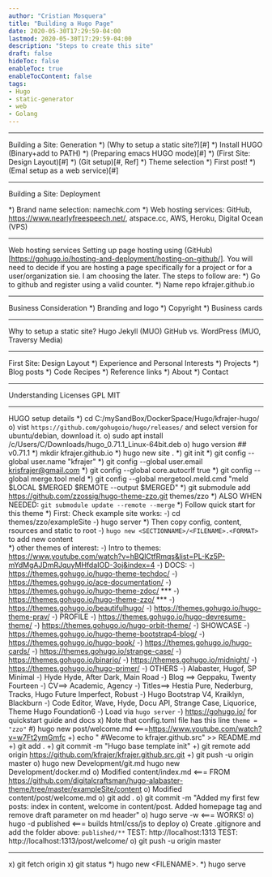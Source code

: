 ```yaml
---
author: "Cristian Mosquera"
title: "Building a Hugo Page"
date: 2020-05-30T17:29:59-04:00
lastmod: 2020-05-30T17:29:59-04:00
description: "Steps to create this site"
draft: false
hideToc: false
enableToc: true
enableTocContent: false
tags: 
- Hugo
- static-generator
- web
- Golang
---
```



------------------------------------------------------------------------
Building a Site: Generation
*) (Why to setup a static site?)[#]
*) Install HUGO (Binary+add to PATH)
*) (Preparing emacs HUGO mode)[#]
*) (First Site: Design Layout)[#]
*) (Git setup)[#, Ref]
*) Theme selection
*) First post!
*) (Emal setup as a web service)[#]

------------------------------------------------------------------------
Building a Site: Deployment

*) Brand name selection: namechk.com
*) Web hosting services: GitHub, https://www.nearlyfreespeech.net/, atspace.cc, AWS, Heroku, Digital Ocean (VPS)


------------------------------------------------------------------------
Web hosting services
Setting up page hosting using (GitHub)[https://gohugo.io/hosting-and-deployment/hosting-on-github/].
You will need to decide if you are hosting a
page specifically for a project or for a user/organization sie. I am choosing the later.
The steps to follow are:
*) Go to github and register using a valid counter.
*) Name repo kfrajer.github.io

------------------------------------------------------------------------
Business Consideration
*) Branding and logo
*) Copyright
*) Business cards

------------------------------------------------------------------------
Why to setup a static site?
Hugo
Jekyll (MUO)
GitHub
vs. WordPress (MUO, Traversy Media)

------------------------------------------------------------------------
First Site: Design Layout
*) Experience and Personal Interests
*) Projects
*) Blog posts
*) Code Recipes
*) Reference links
*) About
*) Contact

------------------------------------------------------------------------
Understanding Licenses
GPL
MIT


------------------------------------------------------------------------
HUGO setup details
*) cd C:/mySandBox/DockerSpace/Hugo/kfrajer-hugo/
o) vist `https://github.com/gohugoio/hugo/releases/` and select version for ubuntu/debian, download it.
o) sudo apt install /c/Users/C/Downloads/hugo_0.71.1_Linux-64bit.deb
o) hugo version  ## v0.71.1
*) mkdir kfrajer.github.io
*) hugo new site .
*) git init
*) git config --global user.name "kfrajer"
*) git config --global user.email krisfrajer@gmail.com
*) git config --global core.autocrlf true
*) git config --global merge.tool meld
*) git config --global mergetool.meld.cmd "meld \$LOCAL \$MERGED \$REMOTE --output \$MERGED"
*) git submodule add https://github.com/zzossig/hugo-theme-zzo.git themes/zzo
*) ALSO WHEN NEEDED: `git submodule update --remote --merge`
*) Follow quick start for this theme 
*) First: Check example site works:
  -) cd themes/zzo/exampleSite
  -) hugo server
*) Then copy config, content, rsources and static to root
  -) `hugo new <SECTIONNAME>/<FILENAME>.<FORMAT>` to add new content  
    *) other themes of interest:
      -) Intro to themes: https://www.youtube.com/watch?v=hBQlCtfRmqs&list=PL-Kz5P-mYdMgAJDmRJquyMHfdaIOD-3oj&index=4
      -) DOCS:
      -) https://themes.gohugo.io/hugo-theme-techdoc/
      -) https://themes.gohugo.io/ace-documentation/
      -) https://themes.gohugo.io/hugo-theme-zdoc/   ***
      -) https://themes.gohugo.io/hugo-theme-zzo/    ***
      -) https://themes.gohugo.io/beautifulhugo/
      -) https://themes.gohugo.io/hugo-theme-prav/
      -) PROFILE
      -) https://themes.gohugo.io/hugo-devresume-theme/
      -) https://themes.gohugo.io/hugo-orbit-theme/
      -) SHOWCASE
      -) https://themes.gohugo.io/hugo-theme-bootstrap4-blog/
      -) https://themes.gohugo.io/hugo-book/
      -) https://themes.gohugo.io/hugo-cards/
      -) https://themes.gohugo.io/strange-case/
      -) https://themes.gohugo.io/binario/
      -) https://themes.gohugo.io/midnight/
      -) https://themes.gohugo.io/hugo-primer/
      -) OTHERS
      -) Alabaster, Hugof, SP Minimal
      -) Hyde Hyde, After Dark, Main Road
      -) Blog ==> Geppaku, Twenty Fourteen 
      -) CV==> Academic, Agency
      -) Titles==> Hestia Pure, Nederburg, Tracks, Hugo Future Imperfect, Robust
      -) Hugo Bootstrap V4, Kraiklyn, Blackburn
      -) Code Editor, Wave, Hyde, Docu API, Strange Case, Liquorice, Theme Hugo Foundation6
  -) Load via `hugo server`
  -) https://gohugo.io/ for quickstart guide and docs 
x) Note that config.toml file has this line `theme = "zzo"` 
#) hugo new post/welcome.md   <===https://www.youtube.com/watch?v=w7Ft2ymGmfc
+) echo " #Wecome to kfrajer.github.src" >> README.md
+) git add .
+) git commit -m "Hugo base template init"
+) git remote add origin https://github.com/kfrajer/kfrajer.github.src.git
+) git push -u origin master
o) hugo new Development/git.md
hugo new Development/docker.md
o) Modified content/index.md    <=== FROM https://github.com/digitalcraftsman/hugo-alabaster-theme/tree/master/exampleSite/content
o) Modified content/post/welcome.md
o) git add . 
o) git commit -m "Added my first few posts: index in content, welcome in content/post. Added homepage tag and remove draft parameter on md header"
o) hugo serve -w   <=== WORKS!
o) hugo -d published   <===  builds html/css/js to deploy
o) Create .gitignore and add the folder above: `published/**`
TEST: http://localhost:1313
TEST: http://localhost:1313/post/welcome/
o) git push -u origin master

------
x) git fetch origin
x) git status
*) hugo new <SECTIONNAME>\<FILENAME>.<FORMAT>
*) hugo serve


